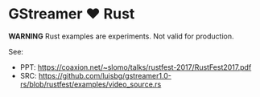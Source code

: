 GStreamer ❤ Rust
=================

**WARNING** Rust examples are experiments. Not valid for production.

See:

* PPT: https://coaxion.net/~slomo/talks/rustfest-2017/RustFest2017.pdf
* SRC: https://github.com/luisbg/gstreamer1.0-rs/blob/rustfest/examples/video_source.rs

